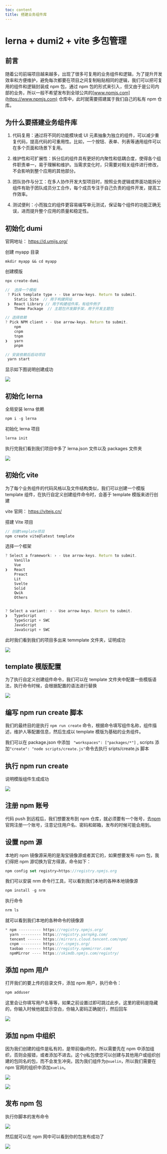 ```yaml
---
toc: content
title: 搭建业务组件库
---
```


# lerna + dumi2 + vite 多包管理

## 前言

随着公司前端项目越来越多，出现了很多可复用的业务组件和逻辑，为了提升开发效率和方便维护，避免每次都要在项目之间复制粘贴相同的逻辑，我们可以把可复用的组件和逻辑封装成 npm 包，通过 npm 包的形式来引入，但又由于是公司内部的业务，所以一般不希望发布到全球公共的[www.npmjs.com](https://www.npmjs.com) 仓库中，此时就需要搭建属于我们自己的私有 npm 仓库。

## 为什么要搭建业务组件库

1. 代码复用：通过将不同的功能模块或 UI 元素抽象为独立的组件，可以减少重复代码，提高代码的可重用性。比如，一个按钮、表单、列表等通用组件可以在多个页面和场景下复用。

2. 维护性和可扩展性：拆分后的组件具有更好的内聚性和低耦合度，使得各个组件职责单一，易于理解和维护。当需求变化时，只需要对相关组件进行修改，不会影响到整个应用的其他部分。

3. 团队协作与分工：在多人协作开发大型项目时，按照业务逻辑或界面功能拆分组件有助于团队成员分工合作，每个成员专注于自己负责的组件开发，提高工作效率。

4. 测试便利：小而独立的组件更容易编写单元测试，保证每个组件的功能正确无误，进而提升整个应用的质量和稳定性。

## 初始化 dumi

官网地址： https://d.umijs.org/

创建 myapp 目录

```js。
mkdir myapp && cd myapp
```

创建模版

```js
npx create-dumi

//  选择一个模板
 ? Pick template type › - Use arrow-keys. Return to submit.
    Static Site  // 用于构建网站
 ❯  React Library // 用于构建组件库，有组件例子
    Theme Package  // 主题包开发脚手架，用于开发主题包

// 选择依赖
? Pick NPM client › - Use arrow-keys. Return to submit.
    npm
    cnpm
    tnpm
❯   yarn
    pnpm

// 安装依赖后启动项目
 yarn start
```

显示如下图说明创建成功

![](/images/component/image1.jpg)

## 初始化 lerna

全局安装 lerna 依赖

```js
npm i -g lerna
```

初始化 lerna 项目

```js
lerna init
```

执行完我们看到我们项目中多了 lerna.json 文件以及 packages 文件夹

![](/images/component/image2.jpg)

## 初始化 vite

为了每个业务组件的代码风格以及文件结构类似，我们可以创建一个模版 template 组件，在执行自定义创建组件命令时，会基于 template 模版来进行创建

vite 官网： https://vitejs.cn/

搭建 Vite 项目

```js
// 创建template项目
npm create vite@latest template
```

选择一个框架

```js
? Select a framework: › - Use arrow-keys. Return to submit.
    Vanilla
    Vue
❯   React
    Preact
    Lit
    Svelte
    Solid
    Qwik
    Others


? Select a variant: › - Use arrow-keys. Return to submit.
❯   TypeScript
    TypeScript + SWC
    JavaScript
    JavaScript + SWC
```

此时我们看到我们的项目多出来 temmplate 文件夹，证明成功

![](/images/component/image3.jpg)

## template 模版配置

为了执行自定义创建组件命令，我们可以在 template 文件夹中配置一些模版语法，执行命令时候，会根据配置的语法进行替换

![](/images/component/image4.jpg)

## 编写 npm run create 脚本

我们的最终目的是执行 `npm run create` 命令，根据命令填写组件名称，组件描述，维护人等配置信息，然后生成以 template 模版为基础的业务组件。

我们可以在 package.json 中添加 ` "workspaces": ["packages/*"]` , scripts 添加`"create": "node scripts/create.js"`命令去执行 sripts/create.js 脚本

## 执行 npm run create

说明模版组件生成成功

![](/images/component/image5.jpg)

## 注册 npm 账号

代码 push 到远程后，我们想要发布到 npm 仓库，就必须要有一个账号，去[npm](https://www.npmjs.com/)官网注册一个账号，注意记住用户名、密码和邮箱，发布的时候可能会用到。

## 设置 npm 源

本地的 npm 镜像源采用的是淘宝镜像源或者其它的，如果想要发布 npm 包，我们得把 npm 源切换为官方得源，命令如下：

```js
npm config set registry=https://registry.npmjs.org

```

我们可以安装 nrm 命令行工具，可以看到我们本地的各种本地镜像源

```js
npm install -g nrm
```

执行命令

```js
nrm ls
```

就可以看到我们本地的各种命令的镜像源

```js
* npm ---------- https://registry.npmjs.org/
  yarn --------- https://registry.yarnpkg.com/
  tencent ------ https://mirrors.cloud.tencent.com/npm/
  cnpm --------- https://r.cnpmjs.org/
  taobao ------- https://registry.npmmirror.com/
  npmMirror ---- https://skimdb.npmjs.com/registry/
```

## 添加 npm 用户

打开我们的要上传的目录文件，添加 npm 用户，执行命令：

```js
npm adduser
```

这里会让你填写用户名等等，如果之前设置过即可跳过此步。这里的密码是隐藏的，你输入时候他就显示空白，你输入密码正确就行，然后回车

![](/images/component/image6.jpg)

## 添加 npm 中组织

因为我们创建的组件是私有的，是带前缀`@`符的，所以需要先在 npm 中添加组织，否则会报错，或者添加不进去。这个`@`私包使您可以创建与其他用户或组织创建的包同名的包，而不会发生冲突。因为我们组件为`@xuelin`，所以我们需要在 npm 官网的组织中添加`xuelin`。

![](/images/component/image7.jpg)

![](/images/component/image8.jpg)

## 发布 npm 包

执行你脚本的发布命令

![](/images/component/image9.jpg)

然后就可以在 npm 网中可以看到你的包发布成功了

![](/images/component/image10.jpg)
